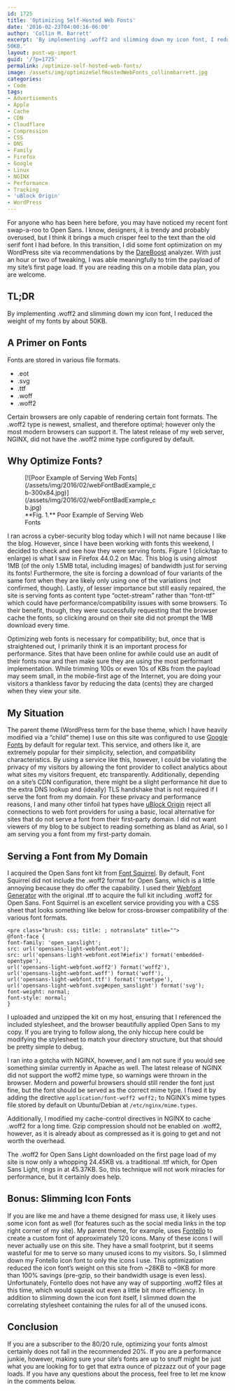 ```yaml
---
id: 1725
title: 'Optimizing Self-Hosted Web Fonts'
date: '2016-02-23T04:00:16-06:00'
author: 'Collin M. Barrett'
excerpt: 'By implementing .woff2 and slimming down my icon font, I reduced the weight of my site''s fonts by about
50KB.'
layout: post-wp-import
guid: '/?p=1725'
permalink: /optimize-self-hosted-web-fonts/
image: /assets/img/optimizeSelfHostedWebFonts_collinmbarrett.jpg
categories:
- Code
tags:
- Advertisements
- Apple
- Cache
- CDN
- Cloudflare
- Compression
- CSS
- DNS
- Family
- Firefox
- Google
- Linux
- NGINX
- Performance
- Tracking
- 'uBlock Origin'
- WordPress
---
```


For anyone who has been here before, you may have noticed my recent font swap-a-roo to Open Sans. I know, designers, it
is trendy and probably overused, but I think it brings a much crisper feel to the text than the old serif font I had
before. In this transition, I did some font optimization on my WordPress site via recommendations by the
[DareBoost](https://www.dareboost.com/en) analyzer. With just an hour or two of tweaking, I was able meaningfully to
trim the payload of my site’s first page load. If you are reading this on a mobile data plan, you are welcome.

## TL;DR

By implementing .woff2 and slimming down my icon font, I reduced the weight of my fonts by about 50KB.

## A Primer on Fonts

Fonts are stored in various file formats.

- .eot
- .svg
- .ttf
- .woff
- .woff2

Certain browsers are only capable of rendering certain font formats. The .woff2 type is newest, smallest, and therefore
optimal; however only the most modern browsers can support it. The latest release of my web server, NGINX, did not have
the .woff2 mime type configured by default.

## Why Optimize Fonts?

<figure aria-describedby="caption-attachment-1733" class="wp-caption alignright" id="attachment_1733"
    style="width: 300px">[![Poor Example of Serving Web
    Fonts](/assets/img/2016/02/webFontBadExample_cb-300x84.jpg)](/assets/img/2016/02/webFontBadExample_cb.jpg)
    <figcaption class="wp-caption-text" id="caption-attachment-1733">**Fig. 1.** Poor Example of Serving Web Fonts
    </figcaption>
</figure>

I ran across a cyber-security blog today which I will not name because I like the blog. However, since I have been
working with fonts this weekend, I decided to check and see how they were serving fonts. Figure 1 (click/tap to enlarge)
is what I saw in Firefox 44.0.2 on Mac. This blog is using almost 1MB (of the only 1.5MB total, including images) of
bandwidth just for serving its fonts! Furthermore, the site is forcing a download of four variants of the same font when
they are likely only using one of the variations (not confirmed, though). Lastly, of lesser importance but still easily
repaired, the site is serving fonts as content type “octet-stream” rather than “font-ttf” which could have
performance/compatibility issues with some browsers. To their benefit, though, they were successfully requesting that
the browser cache the fonts, so clicking around on their site did not prompt the 1MB download every time.

Optimizing web fonts is necessary for compatibility; but, once that is straightened out, I primarily think it is an
important process for performance. Sites that have been online for awhile could use an audit of their fonts now and then
make sure they are using the most performant implementation. While trimming 100s or even 10s of KBs from the payload may
seem small, in the mobile-first age of the Internet, you are doing your visitors a thankless favor by reducing the data
(cents) they are charged when they view your site.

## My Situation

The parent theme (WordPress term for the base theme, which I have heavily modified via a “child” theme) I use on this
site was configured to use [Google Fonts](https://fonts.google.com/ "Google Fonts") by default for regular text. This
service, and others like it, are extremely popular for their simplicity, selection, and compatibility characteristics.
By using a service like this, however, I could be violating the privacy of my visitors by allowing the font provider to
collect analytics about what sites my visitors frequent, etc transparently. Additionally, depending on a site’s CDN
configuration, there might be a slight performance hit due to the extra DNS lookup and (ideally) TLS handshake that is
not required if I serve the font from my domain. For these privacy and performance reasons, I and many other tinfoil hat
types have [uBlock Origin](https://github.com/gorhill/uBlock "uBlock Origin - GitHub") reject all connections to web
font providers for using a basic, local alternative for sites that do not serve a font from their first-party domain. I
did not want viewers of my blog to be subject to reading something as bland as Arial, so I am serving you a font from my
first-party domain.

## Serving a Font from My Domain

I acquired the Open Sans font kit from [Font Squirrel](https://www.fontsquirrel.com/fonts/open-sans "Open Sans - Font
Squirrel"). By default, Font Squirrel did not include the .woff2 format for Open Sans, which is a little annoying
because they do offer the capability. I used their [Webfont
Generator](https://www.fontsquirrel.com/tools/webfont-generator "Webfont Generator - Font Squirrel") with the original
.ttf to acquire the full kit including .woff2 for Open Sans. Font Squirrel is an excellent service providing you with a
CSS sheet that looks something like below for cross-browser compatibility of the various font formats.

```
<pre class="brush: css; title: ; notranslate" title="">
@font-face {
font-family: 'open_sanslight';
src: url('opensans-light-webfont.eot');
src: url('opensans-light-webfont.eot?#iefix') format('embedded-opentype'),
url('opensans-light-webfont.woff2') format('woff2'),
url('opensans-light-webfont.woff') format('woff'),
url('opensans-light-webfont.ttf') format('truetype'),
url('opensans-light-webfont.svg#open_sanslight') format('svg');
font-weight: normal;
font-style: normal;
}
```

I uploaded and unzipped the kit on my host, ensuring that I referenced the included stylesheet, and the browser beautifully applied Open Sans to my copy. If you are trying to follow along, the only hiccup here could be modifying the stylesheet to match your directory structure, but that should be pretty simple to debug.

I ran into a gotcha with NGINX, however, and I am not sure if you would see something similar currently in Apache as well. The latest release of NGINX did not support the woff2 mime type, so warnings were thrown in the browser. Modern and powerful browsers should still render the font just fine, but the font should be served as the correct mime type. I fixed it by adding the directive `application/font-woff2 woff2;` to NGINX’s mime types file stored by default on Ubuntu/Debian at `/etc/nginx/mime.types`.

Additionally, I modified my cache-control directives in NGINX to cache .woff2 for a long time. Gzip compression should not be enabled on .woff2, however, as it is already about as compressed as it is going to get and not worth the overhead.

The .woff2 for Open Sans Light downloaded on the first page load of my site is now only a whopping 24.45KB vs. a traditional .ttf which, for Open Sans Light, rings in at 45.37KB. So, this technique will not work miracles for performance, but it certainly does help.

## Bonus: Slimming Icon Fonts

If you are like me and have a theme designed for mass use, it likely uses some icon font as well (for features such as the social media links in the top right corner of my site). My parent theme, for example, uses [Fontello](https://fontello.com/) to create a custom font of approximately 120 icons. Many of these icons I will never actually use on this site. They have a small footprint, but it seems wasteful for me to serve so many unused icons to my visitors. So, I slimmed down my Fontello icon font to only the icons I use. This optimization reduced the icon font’s weight on this site from ~28KB to ~9KB for more than 100% savings (pre-gzip, so their bandwidth usage is even less). Unfortunately, Fontello does not have any way of supporting .woff2 files at this time, which would squeak out even a little bit more efficiency. In addition to slimming down the icon font itself, I slimmed down the correlating stylesheet containing the rules for all of the unused icons.

## Conclusion

If you are a subscriber to the 80/20 rule, optimizing your fonts almost certainly does not fall in the recommended 20%. If you are a performance junkie, however, making sure your site’s fonts are up to snuff might be just what you are looking for to get that extra ounce of pizzazz out of your page loads. If you have any questions about the process, feel free to let me know in the comments below.